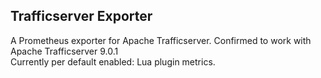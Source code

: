 ## Trafficserver Exporter

A Prometheus exporter for Apache Trafficserver. Confirmed to work with Apache Trafficserver 9.0.1\
Currently per default enabled: Lua plugin metrics.
